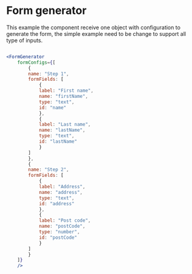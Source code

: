 
# Form generator

This example the component receive one object with configuration to generate the form, the simple example need to be change to support all type of inputs. 



```jsx 

<FormGenerator 
    formConfigs={[
        {
        name: "Step 1",
        formFields: [
            {
            label: "First name",
            name: "firstName",
            type: "text",
            id: "name"
            },
            {
            label: "Last name",
            name: "lastName",
            type: "text",
            id: "lastName"
            }
        ]
        },
        {
        name: "Step 2",
        formFields: [
            {
            label: "Address",
            name: "address",
            type: "text",
            id: "address"
            },
            {
            label: "Post code",
            name: "postCode",
            type: "number",
            id: "postCode"
            }
        ]
        }
    ]}
    />


```